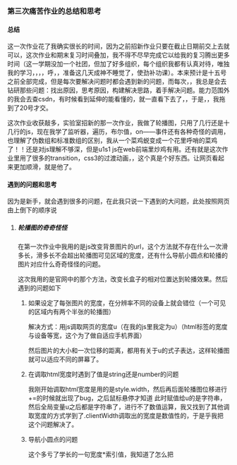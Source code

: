 ### 第三次痛苦作业的总结和思考

#### 总结

​    这一次作业花了我确实很长的时间，因为之前招新作业只要在截止日期前交上去就可以，这次作业和期末复习时间叠加，我不得不尽早完成它以给我的复习腾出更多时间（这一学期没加一个社团，但加了好多组织，每个组织我都有认真对待，唯独我的学习，，，，呼，，准备这几天成神不睡觉了，使劲补功课）。本来预计是十五号之前全部完成，但是每次要解决问题时都会遇到新的问题，而每次，，我总是会去钻研那些问题：找出原因，思考原因，构建解决思路，着手解决问题。能力范围外的我会去查csdn，有时候看到延伸的能看懂的，就一直看下去了，，于是，，我拖到了20号才交。

​    这次作业收获敲多，实验室招新的那一次作业，我做了轮播图，只用了几行还是十几行的js，现在我学了监听器，遍历，布尔值，on——事件还有各种奇怪的调用，也理解了伪数组和标准数组的区别，我从一个菜鸡蜕变成一个花里呼哨的菜鸡了！！还是对js理解不够深，但是u1s1 js在web前端里炒鸡有用。还有就是这次作业里用了很多的transition，css3的过渡动画，，这个真是个好东西。让网页看起来更加顺滑，就是他了。

#### 遇到的问题和思考

​    因为是新手，就会遇到很多的问题，在此我只说一下遇到的大问题，此处按照网页由上倒下的顺序说

1. ##### 轮播图的奇奇怪怪

   在第一次作业中我用的是js改变背景图片的url，这个方法就不存在什么一次滑多长，滑多长不会超出轮播图可见区域的宽度，还有什么导航小圆点和轮播的图片对应什么奇奇怪怪的问题。

   这次我用的是官网中的那个方法，改变长盒子的相对位置达到轮播效果。然后遇到的问题如下

   1. 如果设定了每张图片的宽度，在分辨率不同的设备上就会错位（一个可见的区域内有两个半张的轮播图）

      解决方式：用js调取网页的宽度u（在我的js里我定为u）（html标签的宽度与设备等宽，这个为了做自适应手机界面）

      然后图片的大小和一次位移的距离，都用有关于u的式子表达，这样轮播图就可以适应不同的屏幕了。

   2. 在调取html宽度时遇到了值是string还是number的问题

      我刚开始调取html宽度是用的是style.width，然后再后面轮播图位移进行+=的时候就出现了bug，之后鼠标悬停才知道 此时赋值给u的是字符串，然后全局变量u之后都是字符串了，进行不了数值运算，我又找到了其他调取宽度的方式学到了.clientWidth调取出的宽度是数值性的，于是乎我把这个问题解决了。

   3. 导航小圆点的问题

      这个多亏了学长的一句宽度*索引值，我知道了怎么把
